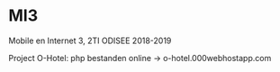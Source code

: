 # MI3
Mobile en Internet 3, 2TI ODISEE 2018-2019

Project O-Hotel: php bestanden online ->  o-hotel.000webhostapp.com
